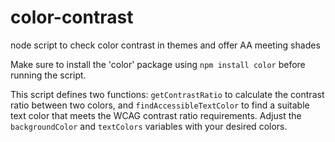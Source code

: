 # color-contrast

node script to check color contrast in themes and offer AA meeting shades

Make sure to install the 'color' package using `npm install color` before running the script.

This script defines two functions: `getContrastRatio` to calculate the contrast ratio between two colors, and `findAccessibleTextColor` to find a suitable text color that meets the WCAG contrast ratio requirements. Adjust the `backgroundColor` and `textColors` variables with your desired colors.
